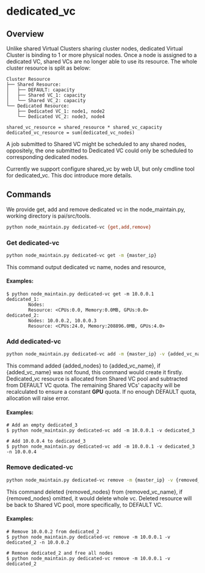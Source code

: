 # dedicated_vc

## Overview

Unlike shared Virtual Clusters sharing cluster nodes, dedicated Virtual Cluster is binding to 1 or more physical nodes. Once a node is assigned to a dedicated VC, shared VCs are no longer able to use its resource. The whole cluster resource is split as below:

    Cluster Resource
    ├── Shared Resource:
    │   ├── DEFAULT: capacity
    │   ├── Shared VC_1: capacity
    │   └── Shared VC_2: capacity
    └── Dedicated Resource:
        ├── Dedicated VC_1: node1, node2
        └── Dedicated VC_2: node3, node4
    
    shared_vc_resource = shared_resource * shared_vc_capacity
    dedicated_vc_resource = sum(dedicated_vc_nodes)
    

A job submitted to Shared VC might be scheduled to any shared nodes, oppositely, the one submitted to Dedicated VC could only be scheduled to corresponding dedicated nodes.

Currently we support configure shared_vc by web UI, but only cmdline tool for dedicated_vc. This doc introduce more details.

## Commands

We provide get, add and remove dedicated vc in the node_maintain.py, working directory is pai/src/tools.

```bash
python node_maintain.py dedicated-vc {get,add,remove}
```

### Get dedicated-vc

```bash
python node_maintain.py dedicated-vc get -m {master_ip}
```

This command output dedicated vc name, nodes and resource,

#### Examples:

    $ python node_maintain.py dedicated-vc get -m 10.0.0.1
    dedicated_1:
            Nodes:
            Resource: <CPUs:0.0, Memory:0.0MB, GPUs:0.0>
    dedicated_2:
            Nodes: 10.0.0.2, 10.0.0.3
            Resource: <CPUs:24.0, Memory:208896.0MB, GPUs:4.0>
    

### Add dedicated-vc

```bash
python node_maintain.py dedicated-vc add -m {master_ip} -v {added_vc_name} [-n {added_nodes}]
```

This command added {added_nodes} to {added_vc_name}, if {added_vc_name} was not found, this command would create it firstly. Dedicated_vc resource is allocated from Shared VC pool and subtracted from DEFAULT VC quota. The remaining Shared VCs' capacity will be recalculated to ensure a constant **GPU** quota. If no enough DEFAULT quota, allocation will raise error.

#### Examples:

    # Add an empty dedicated_3
    $ python node_maintain.py dedicated-vc add -m 10.0.0.1 -v dedicated_3  
    
    # Add 10.0.0.4 to dedicated_3
    $ python node_maintain.py dedicated-vc add -m 10.0.0.1 -v dedicated_3 -n 10.0.0.4
    

### Remove dedicated-vc

```bash
python node_maintain.py dedicated-vc remove -m {master_ip} -v {removed_vc_name} [-n {removed_nodes}]
```

This command deleted {removed_nodes} from {removed_vc_name}, if {removed_nodes} omitted, it would delete whole vc. Deleted resource will be back to Shared VC pool, more specifically, to DEFAULT VC.

#### Examples:

    # Remove 10.0.0.2 from dedicated_2
    $ python node_maintain.py dedicated-vc remove -m 10.0.0.1 -v dedicated_2 -n 10.0.0.2
    
    # Remove dedicated_2 and free all nodes
    $ python node_maintain.py dedicated-vc remove -m 10.0.0.1 -v dedicated_2